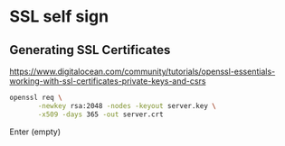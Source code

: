 # SSL self sign
## Generating SSL Certificates
https://www.digitalocean.com/community/tutorials/openssl-essentials-working-with-ssl-certificates-private-keys-and-csrs
```bash
openssl req \
       -newkey rsa:2048 -nodes -keyout server.key \
       -x509 -days 365 -out server.crt
```
Enter (empty)